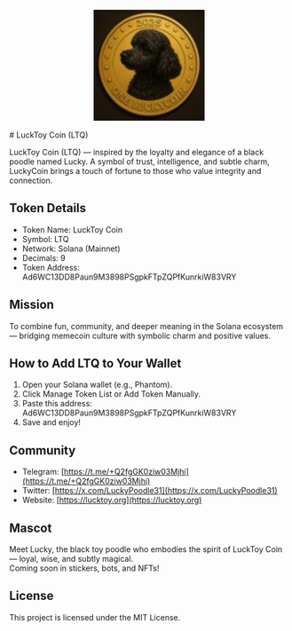 <p align="center">
  <img src="https://github.com/PR-make/LuckToy-coin/blob/main/Lucktoy-Coin.png?raw=true" alt="LuckToy Coin Logo" width="200"/>
</p>
# LuckToy Coin (LTQ)

LuckToy Coin (LTQ) — inspired by the loyalty and elegance of a black poodle named Lucky. A symbol of trust, intelligence, and subtle charm, LuckyCoin brings a touch of fortune to those who value integrity and connection.

## Token Details

- Token Name: LuckToy Coin  
- Symbol: LTQ  
- Network: Solana (Mainnet)  
- Decimals: 9  
- Token Address: Ad6WC13DD8Paun9M3898PSgpkFTpZQPfKunrkiW83VRY

## Mission

To combine fun, community, and deeper meaning in the Solana ecosystem — bridging memecoin culture with symbolic charm and positive values.

## How to Add LTQ to Your Wallet

1. Open your Solana wallet (e.g., Phantom).
2. Click Manage Token List or Add Token Manually.
3. Paste this address:  
   Ad6WC13DD8Paun9M3898PSgpkFTpZQPfKunrkiW83VRY
4. Save and enjoy!

## Community

- Telegram: [https://t.me/+Q2fgGK0ziw03Mjhi](https://t.me/+Q2fgGK0ziw03Mjhi)
- Twitter: [https://x.com/LuckyPoodle31](https://x.com/LuckyPoodle31)
- Website: [https://lucktoy.org](https://lucktoy.org)

## Mascot

Meet Lucky, the black toy poodle who embodies the spirit of LuckToy Coin — loyal, wise, and subtly magical.  
Coming soon in stickers, bots, and NFTs!

## License

This project is licensed under the MIT License.
